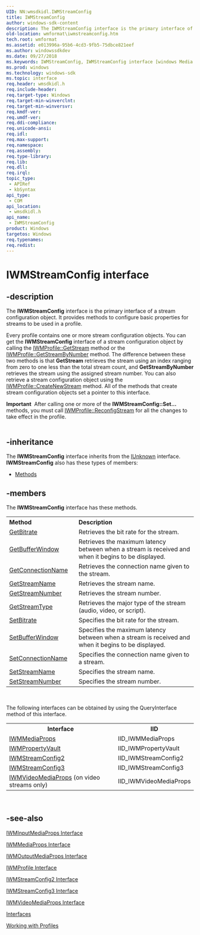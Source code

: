 ```yaml
---
UID: NN:wmsdkidl.IWMStreamConfig
title: IWMStreamConfig
author: windows-sdk-content
description: The IWMStreamConfig interface is the primary interface of a stream configuration object.
old-location: wmformat\iwmstreamconfig.htm
tech.root: wmformat
ms.assetid: e013996a-95b6-4cd3-9fb5-75dbce821eef
ms.author: windowssdkdev
ms.date: 09/27/2018
ms.keywords: IWMStreamConfig, IWMStreamConfig interface [windows Media Format], IWMStreamConfig interface [windows Media Format],described, IWMStreamConfigInterface, wmformat.iwmstreamconfig, wmsdkidl/IWMStreamConfig
ms.prod: windows
ms.technology: windows-sdk
ms.topic: interface
req.header: wmsdkidl.h
req.include-header: 
req.target-type: Windows
req.target-min-winverclnt: 
req.target-min-winversvr: 
req.kmdf-ver: 
req.umdf-ver: 
req.ddi-compliance: 
req.unicode-ansi: 
req.idl: 
req.max-support: 
req.namespace: 
req.assembly: 
req.type-library: 
req.lib: 
req.dll: 
req.irql: 
topic_type:
 - APIRef
 - kbSyntax
api_type:
 - COM
api_location:
 - wmsdkidl.h
api_name:
 - IWMStreamConfig
product: Windows
targetos: Windows
req.typenames: 
req.redist: 
---
```


# IWMStreamConfig interface


## -description



The <b>IWMStreamConfig</b> interface is the primary interface of a stream configuration object. It provides methods to configure basic properties for streams to be used in a profile.

Every profile contains one or more stream configuration objects. You can get the <b>IWMStreamConfig</b> interface of a stream configuration object by calling the <a href="https://msdn.microsoft.com/067c3f03-a79a-4693-b963-7081f79c72d3">IWMProfile::GetStream</a> method or the <a href="https://msdn.microsoft.com/507b1c55-1ecb-41dd-a6e5-298e1047a7ea">IWMProfile::GetStreamByNumber</a> method. The difference between these two methods is that <b>GetStream</b> retrieves the stream using an index ranging from zero to one less than the total stream count, and <b>GetStreamByNumber</b> retrieves the stream using the assigned stream number. You can also retrieve a stream configuration object using the <a href="https://msdn.microsoft.com/4a1478ff-00fb-46e2-97a3-e00e9c1b819a">IWMProfile::CreateNewStream</a> method. All of the methods that create stream configuration objects set a pointer to this interface.

<div class="alert"><b>Important</b>  After calling one or more of the <b>IWMStreamConfig::Set...</b> methods, you must call <a href="https://msdn.microsoft.com/ac6de14b-b754-4f61-9f9a-656885641fbc">IWMProfile::ReconfigStream</a> for all the changes to take effect in the profile.</div>
<div> </div>



## -inheritance

The <b xmlns:loc="http://microsoft.com/wdcml/l10n">IWMStreamConfig</b> interface inherits from the <a href="https://msdn.microsoft.com/33f1d79a-33fc-4ce5-a372-e08bda378332">IUnknown</a> interface. <b>IWMStreamConfig</b> also has these types of members:
<ul>
<li><a href="https://docs.microsoft.com/">Methods</a></li>
</ul>

## -members

The <b>IWMStreamConfig</b> interface has these methods.
<table class="members" id="memberListMethods">
<tr>
<th align="left" width="37%">Method</th>
<th align="left" width="63%">Description</th>
</tr>
<tr data="declared;">
<td align="left" width="37%">
<a href="https://msdn.microsoft.com/d34bea45-758e-4c4a-928f-229ce6b4241c">GetBitrate</a>
</td>
<td align="left" width="63%">
Retrieves the bit rate for the stream.

</td>
</tr>
<tr data="declared;">
<td align="left" width="37%">
<a href="https://msdn.microsoft.com/7a78cd61-e7ae-42e2-9d64-f3344fefc59d">GetBufferWindow</a>
</td>
<td align="left" width="63%">
Retrieves the maximum latency between when a stream is received and when it begins to be displayed.

</td>
</tr>
<tr data="declared;">
<td align="left" width="37%">
<a href="https://msdn.microsoft.com/04d50606-c355-45d4-9cc1-a8ef37113bf7">GetConnectionName</a>
</td>
<td align="left" width="63%">
Retrieves the connection name given to the stream.

</td>
</tr>
<tr data="declared;">
<td align="left" width="37%">
<a href="https://msdn.microsoft.com/86c65cfe-d482-461b-a187-ce1ce9a30609">GetStreamName</a>
</td>
<td align="left" width="63%">
Retrieves the stream name.

</td>
</tr>
<tr data="declared;">
<td align="left" width="37%">
<a href="https://msdn.microsoft.com/2996c897-eb38-4432-8bf7-549023ab00f5">GetStreamNumber</a>
</td>
<td align="left" width="63%">
Retrieves the stream number.

</td>
</tr>
<tr data="declared;">
<td align="left" width="37%">
<a href="https://msdn.microsoft.com/a8dc8c37-da52-4d0f-b143-aaa45e6f77b8">GetStreamType</a>
</td>
<td align="left" width="63%">
Retrieves the major type of the stream (audio, video, or script).

</td>
</tr>
<tr data="declared;">
<td align="left" width="37%">
<a href="https://msdn.microsoft.com/202be688-e739-4e80-9574-f85b2eb168fc">SetBitrate</a>
</td>
<td align="left" width="63%">
Specifies the bit rate for the stream.

</td>
</tr>
<tr data="declared;">
<td align="left" width="37%">
<a href="https://msdn.microsoft.com/ae14f3df-222a-494c-a171-02aed04490d1">SetBufferWindow</a>
</td>
<td align="left" width="63%">
Specifies the maximum latency between when a stream is received and when it begins to be displayed.

</td>
</tr>
<tr data="declared;">
<td align="left" width="37%">
<a href="https://msdn.microsoft.com/bd67e0b5-3bfa-46c1-996d-6b026c1144cb">SetConnectionName</a>
</td>
<td align="left" width="63%">
Specifies the connection name given to a stream.

</td>
</tr>
<tr data="declared;">
<td align="left" width="37%">
<a href="https://msdn.microsoft.com/90ab1591-eee7-4504-8d7f-475d90fa3b40">SetStreamName</a>
</td>
<td align="left" width="63%">
Specifies the stream name.

</td>
</tr>
<tr data="declared;">
<td align="left" width="37%">
<a href="https://msdn.microsoft.com/aea8b219-5b47-4176-ad96-d52646d96578">SetStreamNumber</a>
</td>
<td align="left" width="63%">
Specifies the stream number.

</td>
</tr>
</table> 

The following interfaces can be obtained by using the QueryInterface method of this interface.
<table>
<tr>
<th>Interface</th>
<th>IID</th>
</tr>
<tr>
<td>
<a href="https://msdn.microsoft.com/a81abd80-e487-421c-ba81-9b43c4233084">IWMMediaProps</a>
</td>
<td>IID_IWMMediaProps</td>
</tr>
<tr>
<td>
<a href="https://msdn.microsoft.com/0e51a9be-afd4-430b-8339-f45e8f9a7d20">IWMPropertyVault</a>
</td>
<td>IID_IWMPropertyVault</td>
</tr>
<tr>
<td>
<a href="https://msdn.microsoft.com/3ce92541-6634-4418-a7ee-f9bcaf8f42ad">IWMStreamConfig2</a>
</td>
<td>IID_IWMStreamConfig2</td>
</tr>
<tr>
<td>
<a href="https://msdn.microsoft.com/c79ddfb8-b1ff-475c-8c9d-01e0dbe3f681">IWMStreamConfig3</a>
</td>
<td>IID_IWMStreamConfig3</td>
</tr>
<tr>
<td>
<a href="https://msdn.microsoft.com/4d6ba1d8-b046-450b-a3f9-4810faba5b77">IWMVideoMediaProps</a> (on video streams only)</td>
<td>IID_IWMVideoMediaProps</td>
</tr>
</table> 


## -see-also




<a href="https://msdn.microsoft.com/d901ac66-d4b3-4256-bd7b-53cccb3de644">IWMInputMediaProps Interface</a>



<a href="https://msdn.microsoft.com/a81abd80-e487-421c-ba81-9b43c4233084">IWMMediaProps Interface</a>



<a href="https://msdn.microsoft.com/8cf40db5-3902-4c14-b728-98da90567e89">IWMOutputMediaProps Interface</a>



<a href="https://msdn.microsoft.com/00f28d6b-d27d-4268-960e-c8ea25e5359e">IWMProfile Interface</a>



<a href="https://msdn.microsoft.com/3ce92541-6634-4418-a7ee-f9bcaf8f42ad">IWMStreamConfig2 Interface</a>



<a href="https://msdn.microsoft.com/c79ddfb8-b1ff-475c-8c9d-01e0dbe3f681">IWMStreamConfig3 Interface</a>



<a href="https://msdn.microsoft.com/4d6ba1d8-b046-450b-a3f9-4810faba5b77">IWMVideoMediaProps Interface</a>



<a href="https://msdn.microsoft.com/c61a0739-09f2-497f-a2cd-d3f2472738e3">Interfaces</a>



<a href="https://msdn.microsoft.com/e1e31632-0db7-47db-a992-f5db9d8824c1">Working with Profiles</a>
 

 

